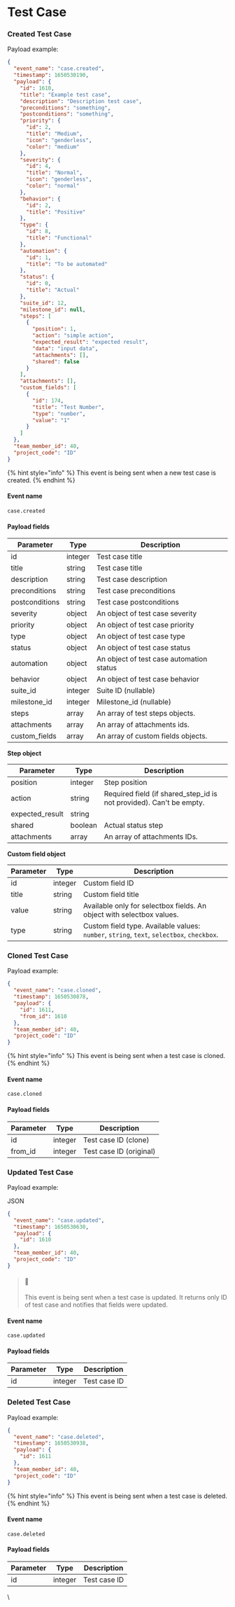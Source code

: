 # Test Case

### Created Test Case

Payload example:

```json
{
  "event_name": "case.created",
  "timestamp": 1650530190,
  "payload": {
    "id": 1610,
    "title": "Example test case",
    "description": "Description test case",
    "preconditions": "something",
    "postconditions": "something",
    "priority": {
      "id": 2,
      "title": "Medium",
      "icon": "genderless",
      "color": "medium"
    },
    "severity": {
      "id": 4,
      "title": "Normal",
      "icon": "genderless",
      "color": "normal"
    },
    "behavior": {
      "id": 2,
      "title": "Positive"
    },
    "type": {
      "id": 8,
      "title": "Functional"
    },
    "automation": {
      "id": 1,
      "title": "To be automated"
    },
    "status": {
      "id": 0,
      "title": "Actual"
    },
    "suite_id": 12,
    "milestone_id": null,
    "steps": [
      {
        "position": 1,
        "action": "simple action",
        "expected_result": "expected result",
        "data": "input data",
        "attachments": [],
        "shared": false
      }
    ],
    "attachments": [],
    "custom_fields": [
      {
        "id": 174,
        "title": "Test Number",
        "type": "number",
        "value": "1"
      }
    ]
  },
  "team_member_id": 40,
  "project_code": "ID"
}
```

{% hint style="info" %}
This event is being sent when a new test case is created.
{% endhint %}

#### Event name

`case.created`

#### Payload fields

| Parameter      | Type    | Description                              |
| -------------- | ------- | ---------------------------------------- |
| id             | integer | Test case title                          |
| title          | string  | Test case title                          |
| description    | string  | Test case description                    |
| preconditions  | string  | Test case preconditions                  |
| postconditions | string  | Test case postconditions                 |
| severity       | object  | An object of test case severity          |
| priority       | object  | An object of test case priority          |
| type           | object  | An object of test case type              |
| status         | object  | An object of test case status            |
| automation     | object  | An object of test case automation status |
| behavior       | object  | An object of test case behavior          |
| suite\_id      | integer | Suite ID (nullable)                      |
| milestone\_id  | integer | Milestone\_id (nullable)                 |
| steps          | array   | An array of test steps objects.          |
| attachments    | array   | An array of attachments ids.             |
| custom\_fields | array   | An array of custom fields objects.       |

**Step object**

| Parameter        | Type    | Description                                                           |
| ---------------- | ------- | --------------------------------------------------------------------- |
| position         | integer | Step position                                                         |
| action           | string  | Required field (if shared\_step\_id is not provided). Can't be empty. |
| expected\_result | string  |                                                                       |
| shared           | boolean | Actual status step                                                    |
| attachments      | array   | An array of attachments IDs.                                          |

**Custom field object**

| Parameter | Type    | Description                                                                               |
| --------- | ------- | ----------------------------------------------------------------------------------------- |
| id        | integer | Custom field ID                                                                           |
| title     | string  | Custom field title                                                                        |
| value     | string  | Available only for selectbox fields. An object with selectbox values.                     |
| type      | string  | Custom field type. Available values: `number`, `string`, `text`, `selectbox`, `checkbox`. |

### Cloned Test Case

Payload example:

```json
{
  "event_name": "case.cloned",
  "timestamp": 1650530878,
  "payload": {
    "id": 1611,
    "from_id": 1610
  },
  "team_member_id": 40,
  "project_code": "ID"
}
```

{% hint style="info" %}
This event is being sent when a test case is cloned.
{% endhint %}

#### Event name

`case.cloned`

#### Payload fields

| Parameter | Type    | Description             |
| --------- | ------- | ----------------------- |
| id        | integer | Test case ID (clone)    |
| from\_id  | integer | Test case ID (original) |

### Updated Test Case

Payload example:

JSON

```json
{
  "event_name": "case.updated",
  "timestamp": 1650530630,
  "payload": {
    "id": 1610
  },
  "team_member_id": 40,
  "project_code": "ID"
}
```

> #### 📘
>
> This event is being sent when a test case is updated. It returns only ID of test case and notifies that fields were updated.

#### Event name

`case.updated`

#### Payload fields

| Parameter | Type    | Description  |
| --------- | ------- | ------------ |
| id        | integer | Test case ID |

### Deleted Test Case

Payload example:

```json
{
  "event_name": "case.deleted",
  "timestamp": 1650530938,
  "payload": {
    "id": 1611
  },
  "team_member_id": 40,
  "project_code": "ID"
}
```

{% hint style="info" %}
This event is being sent when a test case is deleted.
{% endhint %}

#### Event name

`case.deleted`

#### Payload fields

| Parameter | Type    | Description  |
| --------- | ------- | ------------ |
| id        | integer | Test case ID |

\
